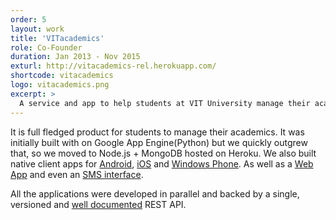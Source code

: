 ```yaml
---
order: 5
layout: work
title: 'VITacademics'
role: Co-Founder
duration: Jan 2013 - Nov 2015
exturl: http://vitacademics-rel.herokuapp.com/
shortcode: vitacademics
logo: vitacademics.png
excerpt: >
  A service and app to help students at VIT University manage their academics. It was built with two friends from college and was my first exploration into product development. It is currently used by **over 20,000 students** at VIT University.
---
```

It is full fledged product for students to manage their academics. It was initially built with on Google App Engine(Python) but we quickly outgrew that, so we moved to Node.js + MongoDB hosted on Heroku. We also built native client apps for [Android](https://play.google.com/store/apps/details?id=com.karthikb351.vitinfo2&hl=en), [iOS](https://itunes.apple.com/in/app/vitacademics/id727796987?mt=8) and [Windows Phone](http://www.windowsphone.com/en-us/store/app/vitacademics-8-1/d6a9e028-4cc2-46ea-9f1b-84c02f4ae408). As well as a [Web App](https://vitacademics-web.herokuapp.com/) and even an [SMS interface](http://vitacademics-rel.herokuapp.com/api/txtweb).

All the applications were developed in parallel and backed by a single, versioned and [well documented](https://github.com/aneesh-neelam/VITacademics/wiki/JSON-API) REST API.